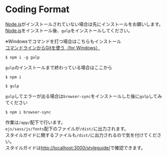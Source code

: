 # Coding Format
[Node.js](https://nodejs.org)がインストールされていない場合は先にインストールをお願いします。  
[Node.js](https://nodejs.org)をインストール後、`gulp`をインストールしてください。  

※Windowsでコマンドを打つ場合はこちらもインストール   
[コマンドラインからGitを使う（for Windows）](https://qiita.com/taiponrock/items/632c117220e57d555099)
```shell
$ npm i -g gulp
```

`gulp`のインストールまで終わっている場合はここから
```shell
$ npm i
```

```shell
$ gulp
```

`gulp`してエラーが出る場合は`browser-sync`をインストールした後に`gulp`してみてください
```shell
$ npm i browser-sync
```

作業は`/app/`配下で行います。  
`ejs/sass/js/fonts`配下のファイルが`/dist/`に出力されます。  
スタイルガイドに関するファイルも`/dist/`に出力されるので気を付けてください。  
スタイルガイドは[http://localhost:3000/styleguide/](http://localhost:3000/styleguide/)で確認できます。
